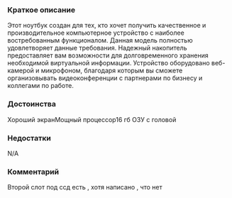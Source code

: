### **Краткое описание**
Этот ноутбук создан для тех, кто хочет получить качественное и производительное компьютерное устройство с наиболее востребованным функционалом. Данная модель полностью удовлетворяет данные требования. Надежный накопитель предоставляет вам возможности для долговременного хранения необходимой виртуальной информации. Устройство оборудовано веб-камерой и микрофоном, благодаря которым вы сможете организовывать видеоконференции с партнерами по бизнесу и коллегами по работе.

### **Достоинства**
Хороший экранМощный процессор16 гб ОЗУ с головой

### **Недостатки**
N/A

### **Комментарий**
Второй слот под ссд есть , хотя написано , что нет
